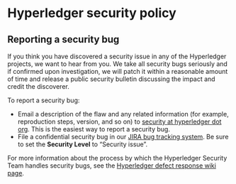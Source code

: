 # Hyperledger security policy

## Reporting a security bug

If you think you have discovered a security issue in any of the Hyperledger projects, we want to
hear from you. We take all security bugs seriously and if confirmed upon investigation, we will
patch it within a reasonable amount of time and release a public security bulletin discussing the
impact and credit the discoverer.

To report a security bug:

* Email a description of the flaw and any related information (for example, reproduction steps,
  version, and so on) to [security at hyperledger dot org](mailto:security@hyperledger.org). This
  is the easiest way to report a security bug.
* File a confidential security bug in our [JIRA bug tracking system](https://jira.hyperledger.org).
  Be sure to set the **Security Level** to “Security issue”.

For more information about the process by which the Hyperledger Security Team handles security bugs,
see the
[Hyperledger defect response wiki page](https://wiki.hyperledger.org/display/SEC/Defect+Response).
